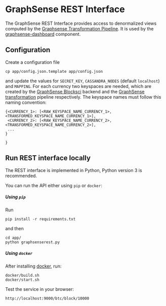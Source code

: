 # GraphSense REST Interface

The GraphSense REST Interface provides access to denormalized views computed
by the [Graphsense Transformation Pipeline][graphsense-transformation].
It is used by the [graphsense-dashboard][graphsense-dashboard] component.

## Configuration

Create a configuration file

    cp app/config.json.template app/config.json

and update the values for `SECRET_KEY`, `CASSANDRA_NODES` (default
`localhost`) and `MAPPING`. For each currency two keyspaces are needed, which
are created by the [GraphSense Blocksci][graphsense-blocksci] backend and the
[GraphSense transformation][graphsense-transformation] pipeline respectively.
The keyspace names must follow this naming convention:

    {<CURRENCY_1>: [<RAW_KEYSPACE_NAME_CURRENCY_1>, <TRANSFORMED_KEYSPACE_NAME_CURRENCY_1>],
     <CURRENCY_2>: [<RAW_KEYSPACE_NAME_CURRENCY_2>, <TRANSFORMED_KEYSPACE_NAME_CURRENCY_2>],
     ...
    }

    }
## Run REST interface locally

The REST interface is implemented in Python, Python version 3 is recommended.

You can run the API either using `pip` or `docker`:

##### Using `pip`

Run 

    pip install -r requirements.txt

and then

    cd app/
    python graphsenserest.py

##### Using `docker`

After installing [docker][docker], run:

    docker/build.sh
    docker/start.sh


Test the service in your browser:

    http://localhost:9000/btc/block/10000


[graphsense-blocksci]: https://github.com/graphsense/graphsense-blocksci
[graphsense-transformation]: https://github.com/graphsense/graphsense-transformation
[graphsense-dashboard]: https://github.com/graphsense/graphsense-dashboard
[docker]: https://docs.docker.com/install
